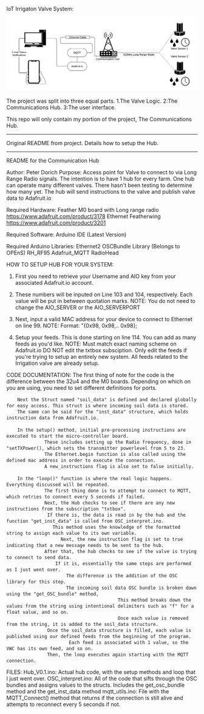 
IoT Irrigaton Valve System: 

![project_overview](/project_documents/Valve_System.png)

The project was split into three equal parts. 
1.The Valve Logic.
2:The Communications Hub.
3:The user interface.

This repo will only contain my portion of the project, The Communications Hub.



*******************************************************************************
Original README from project. Details how to setup the Hub.
*******************************************************************************
README for the Communication Hub


Author: Peter Dorich
Purpose: Access point for Valve to connect to via Long Range Radio signals.
         The intention is to have 1 hub for every farm. One hub can operate many different valves. There hasn't been testing to determine how many yet.
         The hub will send instructions to the valve and publish valve data to Adafruit.io
         
Required Hardware: Feather M0 board with Long range radio
                    https://www.adafruit.com/product/3178
                   Ethernet Featherwing
                    https://www.adafruit.com/product/3201
                    
Required Software: Arduino IDE (Latest Version)

Required Arduino Libraries: Ethernet2 
                            OSCBundle Library (Belongs to OPEnS)
                            RH_RF95 
                            Adafruit_MQTT
                            RadioHead 
                            
HOW TO SETUP HUB FOR YOUR SYSTEM:

  1. First you need to retrieve your Username and AIO key from your associated Adafruit.io account.
  2. These numbers will be inputed on Line 103 and 104, respectively. Each value will be put in between quotation marks.
            NOTE: You do not need to change the AIO_SERVER or the AIO_SERVERPORT
  3. Next, input a valid MAC address for your device to connect to Ethernet on line 99.
            NOTE: Format: "{0x98, 0x98,.. 0x98};
            
  4. Setup your feeds. This is done starting on line 114. You can add as many feeds as you'd like. 
            NOTE: Must match exact naming scheme on Adafruit.io
                  DO NOT edit the txtbox subsciption.
            Only edit the feeds if you're trying to setup an entirely new system. All feeds related to the Irrigation valve are already setup.
            
      
CODE DOCUMENTATION: 
         The first thing of note for the code is the difference between the 32u4 and the M0 boards.
         Depending on which on you are using, you need to set different definitions for ports.
         
         
        Next the Struct named "soil_data" is defined and declared globally for easy access. This struct is where incoming soil data is stored.
        The same can be said for the "inst_data" structure, which holds instruction data from Adafruit.io.
        
        In the setup() method, initial pre-processing instructions are executed to start the micro-controller board. 
                  These includes setting up the Radio frequency, done in "setTXPower(), which sets the transmitter powerlevel from 5 to 23.
                  The Ethernet.begin function is also called using the defined mac address in order to execute the connection. 
                  A new_instructions flag is also set to false initially.
                  
        In the "loop()" function is where the real logic happens. Everything discussed will be repeated.
                  The first thing done is to attempt to connect to MQTT, which retries to connect every 5 seconds if failed. 
                  Next, the Hub checks to see if there are any new instructions from the subscription "txtbox".
                   If there is, the data is read in by the hub and the function "get_inst_data" is called from OSC_interpret.ino.
                     This method uses the knowledge of the formatted string to assign each value to its own variable.
                        Next, the new instruction flag is set to true indicating that a new message needs to be sent to the hub.
                  After that, the hub checks to see if the valve is trying to connect to send data. 
                      If it is, essentially the same steps are performed as I just went over. 
                          The difference is the addition of the OSC library for this step.
                          The incoming soil data OSC bundle is broken down using the "get_OSC_bundle" method, 
                                             This method breaks down the values from the string using intentional delimiters such as "f" for a float value, and so on.
                                             Once each value is removed from the string, it is added to the soil_data structure.
                   Once the soil_data structure is filled, each value is published using our defined feeds from the beginning of the program.
                           Each feed is associated with 1 value, so the VWC has its own feed, and so on.
                   Then, the loop executes again starting with the MQTT connection.
FILES:
         Hub_V0.1.ino: Actual hub code, with the setup methods and loop that I just went over.
         OSC_interpret.ino: All of the code that sifts through the OSC bundles and assigns values to the structs. Includes the get_osc_bundle method and the get_inst_data method 
         mqtt_utils.ino: File with the MQTT_Connect() method that returns if the connection is still alive and attempts to reconnect every 5 seconds if not.
         
